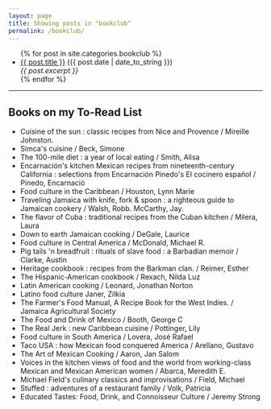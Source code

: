 ```yaml
---
layout: page
title: Showing posts in "bookclub"
permalink: /bookclub/
---
```


<ul>
  {% for post in site.categories.bookclub %}
    <li><a href="/food{{ post.url }}">{{ post.title }}</a> ({{ post.date | date_to_string }})<br>
      <i>{{ post.excerpt }}</i>
    </li>
  {% endfor %}
</ul>
<hr>

## Books on my To-Read List

* Cuisine of the sun : classic recipes from Nice and Provence / Mireille Johnston.
* Simca's cuisine / Beck, Simone
* The 100-mile diet : a year of local eating / Smith, Alisa
* Encarnación's kitchen Mexican recipes from nineteenth-century California : selections from Encarnación Pinedo's El cocinero español / Pinedo, Encarnació
* Food culture in the Caribbean / Houston, Lynn Marie
* Traveling Jamaica with knife, fork & spoon : a righteous guide to Jamaican cookery / Walsh, Robb. McCarthy, Jay.
* The flavor of Cuba : traditional recipes from the Cuban kitchen / Milera, Laura
* Down to earth Jamaican cooking / DeGale, Laurice
* Food culture in Central America / McDonald, Michael R.
* Pig tails 'n breadfruit : rituals of slave food : a Barbadian memoir / Clarke, Austin
* Heritage cookbook : recipes from the Barkman clan. / Reimer, Esther
* The Hispanic-American cookbook / Rexach, Nilda Luz
* Latin American cooking / Leonard, Jonathan Norton
* Latino food culture Janer, Zilkia
* The Farmer's Food Manual, A Recipe Book for the West Indies. / Jamaica Agricultural Society
* The Food and Drink of Mexico / Booth, George C
* The Real Jerk : new Caribbean cuisine / Pottinger, Lily
* Food culture in South America / Lovera, José Rafael
* Taco USA : how Mexican food conquered America / Arellano, Gustavo
* The Art of Mexican Cooking / Aaron, Jan Salom
* Voices in the kitchen views of food and the world from working-class Mexican and Mexican American women / Abarca, Meredith E.
* Michael Field's culinary classics and improvisations / Field, Michael
* Stuffed : adventures of a restaurant family / Volk, Patricia
* Educated Tastes: Food, Drink, and Connoisseur Culture / Jeremy Strong
